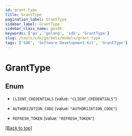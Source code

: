 ```yaml
---
id: grant-type
title: GrantType
pagination_label: GrantType
sidebar_label: GrantType
sidebar_class_name: gosdk
keywords: ['go', 'golang', 'sdk', 'GrantType'] 
slug: /tools/sdk/go/beta/models/grant-type
tags: ['SDK', 'Software Development Kit', 'GrantType']
---
```


# GrantType

## Enum


* `CLIENT_CREDENTIALS` (value: `"CLIENT_CREDENTIALS"`)

* `AUTHORIZATION_CODE` (value: `"AUTHORIZATION_CODE"`)

* `REFRESH_TOKEN` (value: `"REFRESH_TOKEN"`)


[[Back to top]](#) 


